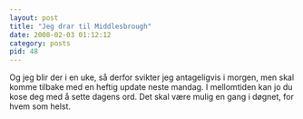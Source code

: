 ```yaml
---
layout: post
title: "Jeg drar til Middlesbrough"
date: 2008-02-03 01:12:12
category: posts
pid: 48
---
```

Og jeg blir der i en uke, så derfor svikter jeg antageligvis i morgen, men skal komme tilbake med en heftig update neste mandag. I mellomtiden kan jo du kose deg med å sette dagens ord. Det skal være mulig en gang i døgnet, for hvem som helst.